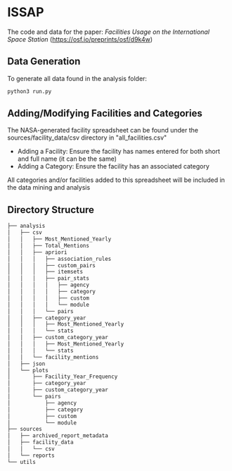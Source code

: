 # ISSAP 

The code and data for the paper: *Facilities Usage on the International Space Station* (https://osf.io/preprints/osf/d9k4w)

## Data Generation

To generate all data found in the analysis folder:

```bash
python3 run.py
```

## Adding/Modifying Facilities and Categories

The NASA-generated facility spreadsheet can be found under the sources/facility_data/csv directory in "all_facilities.csv"

- Adding a Facility: Ensure the facility has names entered for both short and full name (it can be the same)
- Adding a Category: Ensure the facility has an associated category

All categories and/or facilities added to this spreadsheet will be included in the data mining and analysis

## Directory Structure

```bash
├── analysis
│   ├── csv
│   │   ├── Most_Mentioned_Yearly
│   │   ├── Total_Mentions
│   │   ├── apriori
│   │   │   ├── association_rules
│   │   │   ├── custom_pairs
│   │   │   ├── itemsets
│   │   │   ├── pair_stats
│   │   │   │   ├── agency
│   │   │   │   ├── category
│   │   │   │   ├── custom
│   │   │   │   └── module
│   │   │   └── pairs
│   │   ├── category_year
│   │   │   ├── Most_Mentioned_Yearly
│   │   │   └── stats
│   │   ├── custom_category_year
│   │   │   ├── Most_Mentioned_Yearly
│   │   │   └── stats
│   │   └── facility_mentions
│   ├── json
│   └── plots
│       ├── Facility_Year_Frequency
│       ├── category_year
│       ├── custom_category_year
│       └── pairs
│           ├── agency
│           ├── category
│           ├── custom
│           └── module
├── sources
│   ├── archived_report_metadata
│   ├── facility_data
│   │   └── csv
│   └── reports
└── utils
```